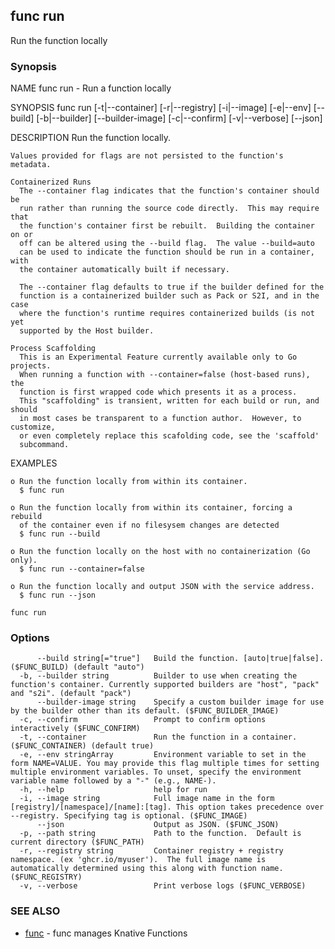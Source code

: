 ## func run

Run the function locally

### Synopsis


NAME
	func run - Run a function locally

SYNOPSIS
	func run [-t|--container] [-r|--registry] [-i|--image] [-e|--env]
	             [--build] [-b|--builder] [--builder-image] [-c|--confirm]
	             [-v|--verbose] [--json]

DESCRIPTION
	Run the function locally.

	Values provided for flags are not persisted to the function's metadata.

	Containerized Runs
	  The --container flag indicates that the function's container should be
	  run rather than running the source code directly.  This may require that
	  the function's container first be rebuilt.  Building the container on or
	  off can be altered using the --build flag.  The value --build=auto
	  can be used to indicate the function should be run in a container, with
	  the container automatically built if necessary.

	  The --container flag defaults to true if the builder defined for the
	  function is a containerized builder such as Pack or S2I, and in the case
	  where the function's runtime requires containerized builds (is not yet
	  supported by the Host builder.

	Process Scaffolding
	  This is an Experimental Feature currently available only to Go projects.
	  When running a function with --container=false (host-based runs), the
	  function is first wrapped code which presents it as a process.
	  This "scaffolding" is transient, written for each build or run, and should
	  in most cases be transparent to a function author.  However, to customize,
	  or even completely replace this scafolding code, see the 'scaffold'
	  subcommand.

EXAMPLES

	o Run the function locally from within its container.
	  $ func run

	o Run the function locally from within its container, forcing a rebuild
	  of the container even if no filesysem changes are detected
	  $ func run --build

	o Run the function locally on the host with no containerization (Go only).
	  $ func run --container=false

	o Run the function locally and output JSON with the service address.
	  $ func run --json


```
func run
```

### Options

```
      --build string[="true"]   Build the function. [auto|true|false]. ($FUNC_BUILD) (default "auto")
  -b, --builder string          Builder to use when creating the function's container. Currently supported builders are "host", "pack" and "s2i". (default "pack")
      --builder-image string    Specify a custom builder image for use by the builder other than its default. ($FUNC_BUILDER_IMAGE)
  -c, --confirm                 Prompt to confirm options interactively ($FUNC_CONFIRM)
  -t, --container               Run the function in a container. ($FUNC_CONTAINER) (default true)
  -e, --env stringArray         Environment variable to set in the form NAME=VALUE. You may provide this flag multiple times for setting multiple environment variables. To unset, specify the environment variable name followed by a "-" (e.g., NAME-).
  -h, --help                    help for run
  -i, --image string            Full image name in the form [registry]/[namespace]/[name]:[tag]. This option takes precedence over --registry. Specifying tag is optional. ($FUNC_IMAGE)
      --json                    Output as JSON. ($FUNC_JSON)
  -p, --path string             Path to the function.  Default is current directory ($FUNC_PATH)
  -r, --registry string         Container registry + registry namespace. (ex 'ghcr.io/myuser').  The full image name is automatically determined using this along with function name. ($FUNC_REGISTRY)
  -v, --verbose                 Print verbose logs ($FUNC_VERBOSE)
```

### SEE ALSO

* [func](func.md)	 - func manages Knative Functions

